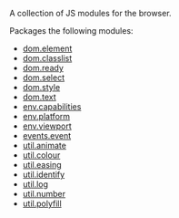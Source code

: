 A collection of JS modules for the browser.

Packages the following modules:
- [dom.element](https://github.com/thomaslein/dom.element)
- [dom.classlist](https://github.com/thomaslein/dom.classlist)
- [dom.ready](https://github.com/thomaslein/dom.ready)
- [dom.select](https://github.com/thomaslein/dom.select)
- [dom.style](https://github.com/thomaslein/dom.style)
- [dom.text](https://github.com/thomaslein/dom.text)
- [env.capabilities](https://github.com/thomaslein/env.capabilities)
- [env.platform](https://github.com/thomaslein/env.platform)
- [env.viewport](https://github.com/thomaslein/env.viewport)
- [events.event](https://github.com/thomaslein/events.event)
- [util.animate](https://github.com/thomaslein/util.animate)
- [util.colour](https://github.com/thomaslein/util.colour)
- [util.easing](https://github.com/thomaslein/util.easing)
- [util.identify](https://github.com/thomaslein/util.identify)
- [util.log](https://github.com/thomaslein/util.log)
- [util.number](https://github.com/thomaslein/util.number)
- [util.polyfill](https://github.com/thomaslein/util.polyfill)
